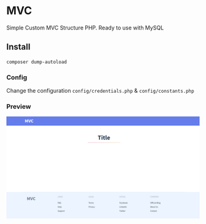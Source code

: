 # MVC
Simple Custom MVC Structure PHP. Ready to use with MySQL

## Install
```
composer dump-autoload
```

### Config
Change the configuration `config/credentials.php` & `config/constants.php`


### Preview
![MVC](https://raw.githubusercontent.com/awais-vteams/mvc/3986c901559a211b73696ec30d018d88ec0d2ce3/images/mvc.png "MVC Preview")
